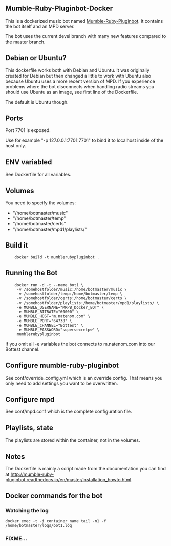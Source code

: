 ## Mumble-Ruby-Pluginbot-Docker
This is a dockerized music bot named [Mumble-Ruby-Pluginbot](https://github.com/MusicGenerator/mumble-ruby-pluginbot). It contains the bot itself and an MPD server.

The bot uses the current devel branch with many new features compared to the master branch.

## Debian or Ubuntu?
This dockerfile works both with Debian and Ubuntu. It was originally created for Debian but then changed a little to work with Ubuntu also because Ubuntu uses a more recent version of MPD. If you experience problems where the bot disconnects when handling radio streams you should use Ubuntu as an image, see first line of the Dockerfile.

The default is Ubuntu though.

## Ports
Port 7701 is exposed.

Use for example "-p 127.0.0.1:7701:7701" to bind it to localhost inside of the host only.


## ENV variabled
See Dockerfile for all variables.

## Volumes
You need to specify the volumes:
* "/home/botmaster/music"
* "/home/botmaster/temp"
* "/home/botmaster/certs"
* "/home/botmaster/mpd1/playlists/"

## Build it
```
    docker build -t mumblerubypluginbot .
```

## Running the Bot

```
    docker run -d -t --name bot1 \
     -v /somehostfolder/music:/home/botmaster/music \
     -v /somehostfolder/temp:/home/botmaster/temp \
     -v /somehostfolder/certs:/home/botmaster/certs \
     -v /somehostfolder/playlists:/home/botmaster/mpd1/playlists/ \
     -e MUMBLE_USERNAME="MRPB_Docker_BOT" \
     -e MUMBLE_BITRATE="60000" \
     -e MUMBLE_HOST="m.natenom.com" \
     -e MUMBLE_PORT="64738" \
     -e MUMBLE_CHANNEL="Bottest" \
     -e MUMBLE_PASSWORD="supersecretpw" \
     mumblerubypluginbot
```

If you omit all -e variables the bot connects to m.natenom.com into our Bottest channel.

## Configure mumble-ruby-pluginbot
See conf/override_config.yml which is an override config. That means you only need to add settings you want to be overwritten.

## Configure mpd
See conf/mpd.conf which is the complete configuration file.

## Playlists, state
The playlists are stored within the container, not in the volumes.

## Notes
The Dockerfile is mainly a script made from the documentation you can find at http://mumble-ruby-pluginbot.readthedocs.io/en/master/installation_howto.html.

## Docker commands for the bot
### Watching the log

    docker exec -t -i container_name tail -n1 -f /home/botmaster/logs/bot1.log

### FIXME...
